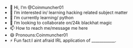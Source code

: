 - 👋 Hi, I’m @Coinmuncher01
- 👀 I’m interested in/ learning hacking related subject matter
- 🌱 I’m currently learning/ python
- 💞️ I’m looking to collaborate on/24k blackhat magic
- 📫 How to reach me/message me here
- 😄 Pronouns:Coinmuncher01  
- ⚡ Fun fact:I aint afraid IRL application of ____________.

<!---
Coinmuncher01/Coinmuncher01 is a ✨ special ✨ repository because its `README.md` (this file) appears on your GitHub profile.
You can click the Preview link to take a look at your changes.
--->
